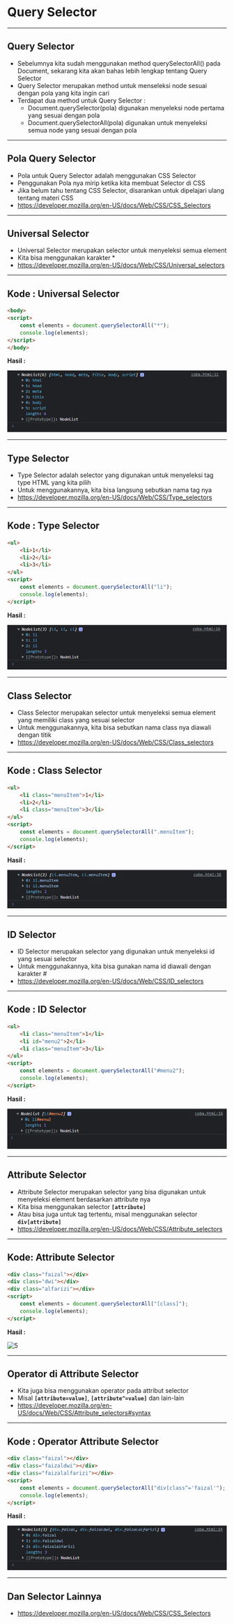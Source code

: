 # Query Selector

---

## Query Selector

- Sebelumnya kita sudah menggunakan method querySelectorAll() pada Document, sekarang kita akan bahas lebih lengkap tentang Query Selector
- Query Selector merupakan method untuk menseleksi node sesuai dengan pola yang kita ingin cari
- Terdapat dua method untuk Query Selector :
  - Document.querySelector(pola) digunakan menyeleksi node pertama yang sesuai dengan pola
  - Document.querySelectorAll(pola) digunakan untuk menyeleksi semua node yang sesuai dengan pola

---

## Pola Query Selector

- Pola untuk Query Selector adalah menggunakan CSS Selector
- Penggunakan Pola nya mirip ketika kita membuat Selector di CSS
- Jika belum tahu tentang CSS Selector, disarankan untuk dipelajari ulang tentang materi CSS
- https://developer.mozilla.org/en-US/docs/Web/CSS/CSS_Selectors

---

## Universal Selector

- Universal Selector merupakan selector untuk menyeleksi semua element
- Kita bisa menggunakan karakter *
- https://developer.mozilla.org/en-US/docs/Web/CSS/Universal_selectors

---

## Kode : Universal Selector

```html
<body>
<script>
    const elements = document.querySelectorAll("*");
    console.log(elements);
</script>
</body>
```

**Hasil :**

![1](../assets/img/16/1.PNG)

---

## Type Selector

- Type Selector adalah selector yang digunakan untuk menyeleksi tag type HTML yang kita pilih
- Untuk menggunakannya, kita bisa langsung sebutkan nama tag nya
- https://developer.mozilla.org/en-US/docs/Web/CSS/Type_selectors

---

## Kode : Type Selector

```html
<ul>
    <li>1</li>
    <li>2</li>
    <li>3</li>
</ul>
<script>
    const elements = document.querySelectorAll("li");
    console.log(elements);
</script>
```

**Hasil :**

![2](../assets/img/16/2.PNG)

---

## Class Selector

- Class Selector merupakan selector untuk menyeleksi semua element yang memiliki class yang sesuai selector
- Untuk menggunakannya, kita bisa sebutkan nama class nya diawali dengan titik
- https://developer.mozilla.org/en-US/docs/Web/CSS/Class_selectors

---

## Kode : Class Selector

```html
<ul>
    <li class="menuItem">1</li>
    <li>2</li>
    <li class="menuItem">3</li>
</ul>
<script>
    const elements = document.querySelectorAll(".menuItem");
    console.log(elements);
</script>
```

**Hasil :**

![3](../assets/img/16/3.PNG)

---

## ID Selector

- ID Selector merupakan selector yang digunakan untuk menyeleksi id yang sesuai selector
- Untuk menggunakannya, kita bisa gunakan nama id diawali dengan karakter #
- https://developer.mozilla.org/en-US/docs/Web/CSS/ID_selectors

---

## Kode : ID Selector

```html
<ul>
    <li class="menuItem">1</li>
    <li id="menu2">2</li>
    <li class="menuItem">3</li>
</ul>
<script>
    const elements = document.querySelectorAll("#menu2");
    console.log(elements);
</script>
```

**Hasil :**

![4](../assets/img/16/4.PNG)

---

## Attribute Selector

- Attribute Selector merupakan selector yang bisa digunakan untuk menyeleksi element berdasarkan attribute nya
- Kita bisa menggunakan selector **`[attribute]`**
- Atau bisa juga untuk tag tertentu, misal menggunakan selector **`div[attribute]`**
- https://developer.mozilla.org/en-US/docs/Web/CSS/Attribute_selectors

---

## Kode: Attribute Selector

```html
<div class="faizal"></div>
<div class="dwi"></div>
<div class="alfarizi"></div>
<script>
    const elements = document.querySelectorAll("[class]");
    console.log(elements);
</script>
```

**Hasil :**

![5](../assets/img/6/5.PNG)

---

## Operator di Attribute Selector

- Kita juga bisa menggunakan operator pada attribut selector
- Misal **`[attribute=value]`**, **`[attribute^=value]`** dan lain-lain
- https://developer.mozilla.org/en-US/docs/Web/CSS/Attribute_selectors#syntax

---

## Kode : Operator Attribute Selector

```html
<div class="faizal"></div>
<div class="faizaldwi"></div>
<div class="faizalalfarizi"></div>
<script>
    const elements = document.querySelectorAll("div[class^='faizal'");
    console.log(elements);
</script>
```

**Hasil :**

![6](../assets/img/16/6.PNG)

---

## Dan Selector Lainnya

- https://developer.mozilla.org/en-US/docs/Web/CSS/CSS_Selectors